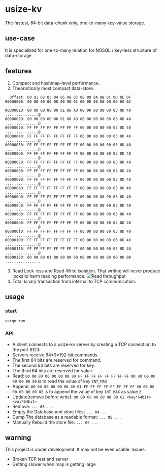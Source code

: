 # usize-kv
The fastest, 64-bit data-chunk only, one-to-many key-value storage.

## use-case
It is specialized for one-to-many relation for NOSQL / key-less structure of data-storage.

## features

1. Compact and hashmap-level performance.
2. Theoriotically most compact data-store.
```
  Offset: 00 01 02 03 04 05 06 07 08 09 0A 0B 0C 0D 0E 0F 	
00000000: 00 00 00 00 00 00 00 01 00 00 00 00 00 00 00 02    ................
00000010: 00 00 00 00 00 01 86 A0 00 00 00 00 00 03 0D 40    ...............@
00000020: 00 00 00 00 00 01 86 A0 00 00 00 00 00 03 0D 40    ...............@
00000030: FF FF FF FF FF FF FF FF 00 00 00 00 00 03 0D 40    ...............@
00000040: FF FF FF FF FF FF FF FF 00 00 00 00 00 03 0D 40    ...............@
00000050: FF FF FF FF FF FF FF FF 00 00 00 00 00 03 0D 40    ...............@
00000060: FF FF FF FF FF FF FF FF 00 00 00 00 00 03 0D 40    ...............@
00000070: FF FF FF FF FF FF FF FF 00 00 00 00 00 03 0D 40    ...............@
00000080: FF FF FF FF FF FF FF FF 00 00 00 00 00 03 0D 40    ...............@
00000090: FF FF FF FF FF FF FF FF 00 00 00 00 00 03 0D 40    ...............@
000000a0: FF FF FF FF FF FF FF FF 00 00 00 00 00 03 0D 40    ...............@
000000b0: FF FF FF FF FF FF FF FF 00 00 00 00 00 03 0D 40    ...............@
000000c0: FF FF FF FF FF FF FF FF 00 00 00 00 00 03 0D 40    ...............@
000000d0: FF FF FF FF FF FF FF FF 00 00 00 00 00 03 0D 40    ...............@
000000e0: FF FF FF FF FF FF FF FF 00 00 00 00 00 03 0D 40    ...............@
000000f0: FF FF FF FF FF FF FF FF 00 00 00 00 00 03 0D 40    ...............@
00000100: FF FF FF FF FF FF FF FF 00 00 00 00 00 03 0D 40    ...............@
00000110: FF FF FF FF FF FF FF FF 00 00 00 00 00 03 0D 40    ...............@
00000120: 00 00 00 01 00 00 00 00 00 00 00 00 00 00 00 00    ................
```
3. Read Lock-less and Read-Write isolation. That writing will never produce locks to harm reading performance.
![Read throughput](https://cdn0.zkiz.com/file/realblog/user_files/733/603f36a395f45image-1614755490809.png)
4. Total binary transaction from internal to TCP communication.

## usage

### start
`cargo run`

### API

- A client connects to a usize-kv server by creating a TCP connection to the port 9123.
- Servers receive 64*3=192-bit commands.
- The first 64 bits are reserved for command.
- The second 64 bits are reserved for key.
- The third 64 bits are reserved for value.
- Read: `00 00 00 00 00 00 00 00 FF FF FF FF FF FF FF FF 00 00 00 00 00 00 00 00` is to read the value of key `INT_MAX`
- Append: `00 00 00 00 00 00 00 01 FF FF FF FF FF FF FF FF 00 00 00 00 00 00 00 02` is to append the value of key `INT_MAX` as value `2`
- Update(remove before write): `00 00 00 00 00 00 00 02 <key*64bit> <val*64bit>`
- Remove: `... 03 ...`
- Empty the Database and store files: `... 04 ...`
- Dump The database as a readable format: `... 05 ...`
- Manually Rebuild the store file: `... 09 ...`



## warning
This project is under development. It may not be even usable.
Issues:
- Broken TCP test and server
- Getting slower when map is getting large